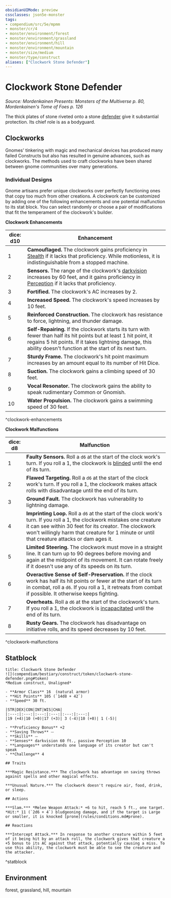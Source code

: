 ```yaml
---
obsidianUIMode: preview
cssclasses: json5e-monster
tags:
- compendium/src/5e/mpmm
- monster/cr/4
- monster/environment/forest
- monster/environment/grassland
- monster/environment/hill
- monster/environment/mountain
- monster/size/medium
- monster/type/construct
aliases: ["Clockwork Stone Defender"]
---
```

# Clockwork Stone Defender
*Source: Mordenkainen Presents: Monsters of the Multiverse p. 80, Mordenkainen's Tome of Foes p. 126*  

The thick plates of stone riveted onto a stone [defender](defender.md) give it substantial protection. Its chief role is as a bodyguard.

## Clockworks

Gnomes' tinkering with magic and mechanical devices has produced many failed Constructs but also has resulted in genuine advances, such as clockworks. The methods used to craft clockworks have been shared between gnome communities over many generations.

### Individual Designs

Gnome artisans prefer unique clockworks over perfectly functioning ones that copy too much from other creations. A clockwork can be customized by adding one of the following enhancements and one potential malfunction to its stat block. You can select randomly or choose a pair of modifications that fit the temperament of the clockwork's builder.

**Clockwork Enhancements**

| dice: d10 | Enhancement |
|-----------|-------------|
| 1 | **Camouflaged.** The clockwork gains proficiency in [Stealth](_skills.md#Stealth) if it lacks that proficiency. While motionless, it is indistinguishable from a stopped machine. |
| 2 | **Sensors.** The range of the clockwork's [darkvision](_senses.md#darkvision) increases by 60 feet, and it gains proficiency in [Perception](_skills.md#Perception) if it lacks that proficiency. |
| 3 | **Fortified.** The clockwork's AC increases by 2. |
| 4 | **Increased Speed.** The clockwork's speed increases by 10 feet. |
| 5 | **Reinforced Construction.** The clockwork has resistance to force, lightning, and thunder damage. |
| 6 | **Self-Repairing.** If the clockwork starts its turn with fewer than half its hit points but at least 1 hit point, it regains 5 hit points. If it takes lightning damage, this ability doesn't function at the start of its next turn. |
| 7 | **Sturdy Frame.** The clockwork's hit point maximum increases by an amount equal to its number of Hit Dice. |
| 8 | **Suction.** The clockwork gains a climbing speed of 30 feet. |
| 9 | **Vocal Resonator.** The clockwork gains the ability to speak rudimentary Common or Gnomish. |
| 10 | **Water Propulsion.** The clockwork gains a swimming speed of 30 feet. |
^clockwork-enhancements

**Clockwork Malfunctions**

| dice: d8 | Malfunction |
|----------|-------------|
| 1 | **Faulty Sensors.** Roll a `d6` at the start of the clock work's turn. If you roll a 1, the clockwork is [blinded](_conditions.md#blinded) until the end of its turn. |
| 2 | **Flawed Targeting.** Roll a `d6` at the start of the clock work's turn. If you roll a 1, the clockwork makes attack rolls with disadvantage until the end of its turn. |
| 3 | **Ground Fault.** The clockwork has vulnerability to lightning damage. |
| 4 | **Imprinting Loop.** Roll a `d6` at the start of the clock work's turn. If you roll a 1, the clockwork mistakes one creature it can see within 30 feet for its creator. The clockwork won't willingly harm that creature for 1 minute or until that creature attacks or dam ages it. |
| 5 | **Limited Steering.** The clockwork must move in a straight line. It can turn up to 90 degrees before moving and again at the midpoint of its movement. It can rotate freely if it doesn't use any of its speeds on its turn. |
| 6 | **Overactive Sense of Self-Preservation.** If the clock work has half its hit points or fewer at the start of its turn in combat, roll a `d6`. If you roll a 1, it retreats from combat if possible. It otherwise keeps fighting. |
| 7 | **Overheats.** Roll a `d6` at the start of the clockwork's turn. If you roll a 1, the clockwork is [incapacitated](_conditions.md#incapacitated) until the end of its turn. |
| 8 | **Rusty Gears.** The clockwork has disadvantage on initiative rolls, and its speed decreases by 10 feet. |
^clockwork-malfunctions

## Statblock

```ad-statblock
title: Clockwork Stone Defender
![](compendium/bestiary/construct/token/clockwork-stone-defender.png#token)
*Medium construct, Unaligned*

- **Armor Class** 16  (natural armor)
- **Hit Points** 105 (`14d8 + 42`)
- **Speed** 30 ft.

|STR|DEX|CON|INT|WIS|CHA|
|:---:|:---:|:---:|:---:|:---:|:---:|
|19 (+4)|10 (+0)|17 (+3)| 3 (-4)|10 (+0)| 1 (-5)|

- **Proficiency Bonus** +2
- **Saving Throws** ⏤
- **Skills** ⏤
- **Senses** darkvision 60 ft., passive Perception 10
- **Languages** understands one language of its creator but can't speak
- **Challenge** 4

## Traits

***Magic Resistance.*** The clockwork has advantage on saving throws against spells and other magical effects.

***Unusual Nature.*** The clockwork doesn't require air, food, drink, or sleep.

## Actions

***Slam.*** *Melee Weapon Attack:* +6 to hit, reach 5 ft., one target. *Hit:* 11 (`2d6 + 4`) bludgeoning damage, and if the target is Large or smaller, it is knocked [prone](rules/conditions.md#prone).

## Reactions

***Intercept Attack.*** In response to another creature within 5 feet of it being hit by an attack roll, the clockwork gives that creature a +5 bonus to its AC against that attack, potentially causing a miss. To use this ability, the clockwork must be able to see the creature and the attacker.
```
^statblock

## Environment

forest, grassland, hill, mountain